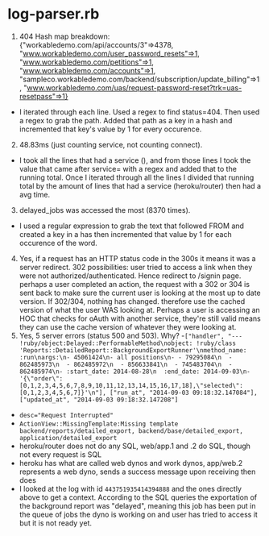 # log-parser.rb

1. 404 Hash map breakdown: {"workabledemo.com/api/accounts/3"=>4378, "www.workabledemo.com/user_password_resets"=>1, "www.workabledemo.com/petitions"=>1, "www.workabledemo.com/accounts"=>1, "sampleco.workabledemo.com/backend/subscription/update_billing"=>1, "www.workabledemo.com/uas/request-password-reset?trk=uas-resetpass"=>1}
- I iterated through each line. Used a regex to find status=404. Then used a regex to grab the path. Added that path as a key in a hash and incremented that key's value by 1 for every occurence.
2. 48.83ms (just counting service, not counting connect). 
- I took all the lines that had a service (), and from those lines I took the value that came after service= with a regex and added that to the running total. Once I iterated through all the lines I divided that running total by the amount of lines that had a service (heroku/router) then had a avg time.
3. delayed_jobs was accessed the most (8370 times). 
- I used a regular expression to grab the text that followed FROM and created a key in a has then incremented that value by 1 for each occurence of the word.
4. Yes, if a request has an HTTP status code in the 300s it means it was a server redirect. 302 possibilities: user tried to access a link when they were not authorized/authenticated. Hence redirect to /signin page. perhaps a user completed an action, the request with a 302 or 304 is sent back to make sure the current user is looking at the most up to date version. If 302/304, nothing has changed. therefore use the cached version of what the user WAS looking at. Perhaps a user is accessing an HOC that checks for oAuth with another service, they're still valid means they can use the cache version of whatever they were looking at.
5. Yes, 5 server errors (status 500 and 503). Why?
-`["handler", "--- !ruby/object:Delayed::PerformableMethod\nobject: !ruby/class 'Reports::DetailedReport::BackgroundExportRunner'\nmethod_name: :run\nargs:\n- 45061424\n- all positions\n- - 79295084\n  - 862485973\n  - 862485972\n  - 856633841\n  - 745483704\n  - 862485974\n- :start_date: 2014-08-28\n  :end_date: 2014-09-03\n- '{\"order\":[0,1,2,3,4,5,6,7,8,9,10,11,12,13,14,15,16,17,18],\"selected\":[0,1,2,3,4,5,6,7]}'\n"], ["run_at", "2014-09-03 09:18:32.147084"], ["updated_at", "2014-09-03 09:18:32.147208"]`
- `desc="Request Interrupted"`
- `ActionView::MissingTemplate:Missing template backend/reports/detailed_export, backend/base/detailed_export, application/detailed_export`
- heroku/router does not do any SQL, web/app.1 and .2 do SQL, though not every request is SQL
- heroku has what are called web dynos and work dynos, app/web.2 represents a web dyno, sends a success message upon receiving then does
- I looked at the log with id `443751935414394888` and the ones directly above to get a context. According to the SQL queries the exportation of the background report was "delayed", meaning this job has been put in the queue of jobs the dyno is working on and user has tried to access it but it is not ready yet.
